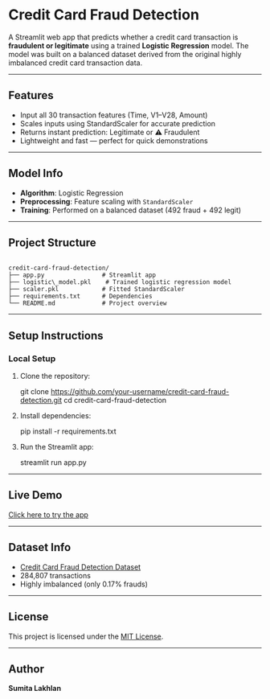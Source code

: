 # Credit Card Fraud Detection

A Streamlit web app that predicts whether a credit card transaction is **fraudulent or legitimate** using a trained **Logistic Regression** model. The model was built on a balanced dataset derived from the original highly imbalanced credit card transaction data.

---

## Features

- Input all 30 transaction features (Time, V1–V28, Amount)
- Scales inputs using StandardScaler for accurate prediction
- Returns instant prediction: Legitimate or ⚠️ Fraudulent
- Lightweight and fast — perfect for quick demonstrations

---

## Model Info

- **Algorithm**: Logistic Regression
- **Preprocessing**: Feature scaling with `StandardScaler`
- **Training**: Performed on a balanced dataset (492 fraud + 492 legit)

---

## Project Structure

```

credit-card-fraud-detection/
├── app.py                # Streamlit app
├── logistic\_model.pkl    # Trained logistic regression model
├── scaler.pkl            # Fitted StandardScaler
├── requirements.txt      # Dependencies
└── README.md             # Project overview

```

---

## Setup Instructions

### Local Setup

1. Clone the repository:

   git clone https://github.com/your-username/credit-card-fraud-detection.git
   cd credit-card-fraud-detection

2. Install dependencies:
   
   pip install -r requirements.txt

4. Run the Streamlit app:

   streamlit run app.py

---

## Live Demo

[Click here to try the app](https://your-deployed-app-url.streamlit.app)

---

## Dataset Info

* [Credit Card Fraud Detection Dataset](https://www.kaggle.com/mlg-ulb/creditcardfraud)
* 284,807 transactions
* Highly imbalanced (only 0.17% frauds)

---

## License

This project is licensed under the [MIT License](LICENSE).

---

## Author

**Sumita Lakhlan**

